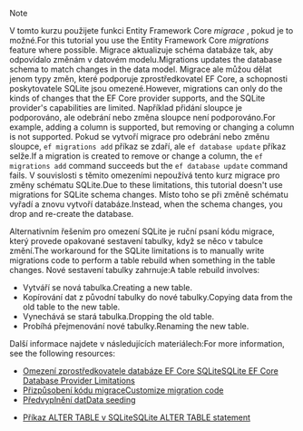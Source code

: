 
> [!NOTE]
> <span data-ttu-id="6c5a5-101">V tomto kurzu použijete funkci Entity Framework Core *migrace* , pokud je to možné.</span><span class="sxs-lookup"><span data-stu-id="6c5a5-101">For this tutorial you use the Entity Framework Core *migrations* feature where possible.</span></span> <span data-ttu-id="6c5a5-102">Migrace aktualizuje schéma databáze tak, aby odpovídalo změnám v datovém modelu.</span><span class="sxs-lookup"><span data-stu-id="6c5a5-102">Migrations updates the database schema to match changes in the data model.</span></span> <span data-ttu-id="6c5a5-103">Migrace ale můžou dělat jenom typy změn, které podporuje zprostředkovatel EF Core, a schopnosti poskytovatele SQLite jsou omezené.</span><span class="sxs-lookup"><span data-stu-id="6c5a5-103">However, migrations can only do the kinds of changes that the EF Core provider supports, and the SQLite provider's capabilities are limited.</span></span> <span data-ttu-id="6c5a5-104">Například přidání sloupce je podporováno, ale odebrání nebo změna sloupce není podporováno.</span><span class="sxs-lookup"><span data-stu-id="6c5a5-104">For example, adding a column is supported, but removing or changing a column is not supported.</span></span> <span data-ttu-id="6c5a5-105">Pokud se vytvoří migrace pro odebrání nebo změnu sloupce, `ef migrations add` příkaz se zdaří, ale `ef database update` příkaz selže.</span><span class="sxs-lookup"><span data-stu-id="6c5a5-105">If a migration is created to remove or change a column, the `ef migrations add` command succeeds but the `ef database update` command fails.</span></span> <span data-ttu-id="6c5a5-106">V souvislosti s těmito omezeními nepoužívá tento kurz migrace pro změny schématu SQLite.</span><span class="sxs-lookup"><span data-stu-id="6c5a5-106">Due to these limitations, this tutorial doesn't use migrations for SQLite schema changes.</span></span> <span data-ttu-id="6c5a5-107">Místo toho se při změně schématu vyřadí a znovu vytvoří databáze.</span><span class="sxs-lookup"><span data-stu-id="6c5a5-107">Instead, when the schema changes, you drop and re-create the database.</span></span>
>
><span data-ttu-id="6c5a5-108">Alternativním řešením pro omezení SQLite je ruční psaní kódu migrace, který provede opakované sestavení tabulky, když se něco v tabulce změní.</span><span class="sxs-lookup"><span data-stu-id="6c5a5-108">The workaround for the SQLite limitations is to manually write migrations code to perform a table rebuild when something in the table changes.</span></span> <span data-ttu-id="6c5a5-109">Nové sestavení tabulky zahrnuje:</span><span class="sxs-lookup"><span data-stu-id="6c5a5-109">A table rebuild involves:</span></span>
>
>* <span data-ttu-id="6c5a5-110">Vytváří se nová tabulka.</span><span class="sxs-lookup"><span data-stu-id="6c5a5-110">Creating a new table.</span></span>
>* <span data-ttu-id="6c5a5-111">Kopírování dat z původní tabulky do nové tabulky.</span><span class="sxs-lookup"><span data-stu-id="6c5a5-111">Copying data from the old table to the new table.</span></span>
>* <span data-ttu-id="6c5a5-112">Vynechává se stará tabulka.</span><span class="sxs-lookup"><span data-stu-id="6c5a5-112">Dropping the old table.</span></span>
>* <span data-ttu-id="6c5a5-113">Probíhá přejmenování nové tabulky.</span><span class="sxs-lookup"><span data-stu-id="6c5a5-113">Renaming the new table.</span></span>
>
><span data-ttu-id="6c5a5-114">Další informace najdete v následujících materiálech:</span><span class="sxs-lookup"><span data-stu-id="6c5a5-114">For more information, see the following resources:</span></span>
>
> * [<span data-ttu-id="6c5a5-115">Omezení zprostředkovatele databáze EF Core SQLite</span><span class="sxs-lookup"><span data-stu-id="6c5a5-115">SQLite EF Core Database Provider Limitations</span></span>](/ef/core/providers/sqlite/limitations)
> * [<span data-ttu-id="6c5a5-116">Přizpůsobení kódu migrace</span><span class="sxs-lookup"><span data-stu-id="6c5a5-116">Customize migration code</span></span>](/ef/core/managing-schemas/migrations/#customize-migration-code)
> * [<span data-ttu-id="6c5a5-117">Předvyplnění dat</span><span class="sxs-lookup"><span data-stu-id="6c5a5-117">Data seeding</span></span>](/ef/core/modeling/data-seeding)
  * [<span data-ttu-id="6c5a5-118">Příkaz ALTER TABLE v SQLite</span><span class="sxs-lookup"><span data-stu-id="6c5a5-118">SQLite ALTER TABLE statement</span></span>](https://sqlite.org/lang_altertable.html)